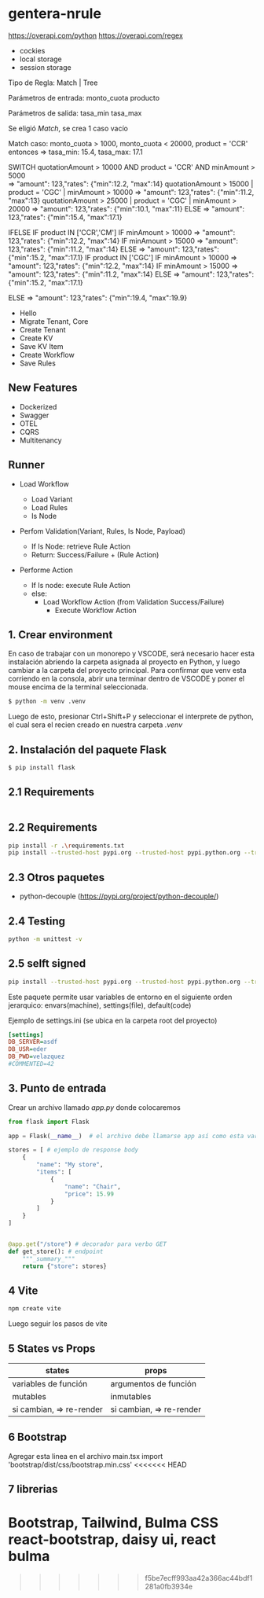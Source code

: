 # gentera-nrule

https://overapi.com/python
https://overapi.com/regex

-   cockies
-   local storage
-   session storage

Tipo de Regla: Match | Tree

Parámetros de entrada:
monto_cuota
producto

Parámetros de salida:
tasa_min
tasa_max

Se eligió _Match_, se crea 1 caso vacío

Match
caso: monto_cuota > 1000, monto_cuota < 20000, product = 'CCR'
entonces => tasa_min: 15.4, tasa_max: 17.1

SWITCH
quotationAmount > 10000 AND product = 'CCR' AND minAmount > 5000  
 => "amount": 123,"rates": {"min":12.2, "max":14}
quotationAmount > 15000 | product = 'CGC' | minAmount > 10000
=> "amount": 123,"rates": {"min":11.2, "max":13}
quotationAmount > 25000 | product = 'CGC' | minAmount > 20000
=> "amount": 123,"rates": {"min":10.1, "max":11}
ELSE
=> "amount": 123,"rates": {"min":15.4, "max":17.1}

IFELSE
IF product IN ['CCR','CM']
IF minAmount > 10000
=> "amount": 123,"rates": {"min":12.2, "max":14}
IF minAmount > 15000
=> "amount": 123,"rates": {"min":11.2, "max":14}
ELSE
=> "amount": 123,"rates": {"min":15.2, "max":17.1}
IF product IN ['CGC']
IF minAmount > 10000
=> "amount": 123,"rates": {"min":12.2, "max":14}
IF minAmount > 15000
=> "amount": 123,"rates": {"min":11.2, "max":14}
ELSE
=> "amount": 123,"rates": {"min":15.2, "max":17.1}

ELSE
=> "amount": 123,"rates": {"min":19.4, "max":19.9}

-   Hello
-   Migrate Tenant, Core
-   Create Tenant
-   Create KV
-   Save KV Item
-   Create Workflow
-   Save Rules

## New Features

-   Dockerized
-   Swagger
-   OTEL
-   CQRS
-   Multitenancy

## Runner

-   Load Workflow

    -   Load Variant
    -   Load Rules
    -   Is Node

-   Perfom Validation(Variant, Rules, Is Node, Payload)

    -   If Is Node: retrieve Rule Action
    -   Return: Success/Failure + (Rule Action)

-   Performe Action
    -   If Is node: execute Rule Action
    -   else:
        -   Load Workflow Action (from Validation Success/Failure)
            -   Execute Workflow Action

## 1. Crear environment

En caso de trabajar con un monorepo y VSCODE, será necesario hacer esta instalación abriendo la carpeta asignada al proyecto en Python, y luego cambiar a la carpeta del proyecto principal. Para confirmar que venv esta corriendo en la consola, abrir una terminar dentro de VSCODE y poner el mouse encima de la terminal seleccionada.

```bash
$ python -m venv .venv
```

Luego de esto, presionar Ctrl+Shift+P y seleccionar el interprete de python, el cual sera el recien creado en nuestra carpeta _.venv_

## 2. Instalación del paquete Flask

```bash
$ pip install flask
```

## 2.1 Requirements

```bash

```

## 2.2 Requirements

```bash
pip install -r .\requirements.txt
pip install --trusted-host pypi.org --trusted-host pypi.python.org --trusted-host files.pythonhosted.org -r .\requirements.txt
```

## 2.3 Otros paquetes

-   python-decouple (https://pypi.org/project/python-decouple/)

## 2.4 Testing

```bash
python -m unittest -v
```

## 2.5 selft signed

```bash
pip install --trusted-host pypi.org --trusted-host pypi.python.org --trusted-host files.pythonhosted.org <package-name>
```

Este paquete permite usar variables de entorno en el siguiente orden jerarquico: envars(machine), settings(file), default(code)

Ejemplo de settings.ini (se ubica en la carpeta root del proyecto)

```ini
[settings]
DB_SERVER=asdf
DB_USR=eder
DB_PWD=velazquez
#COMMENTED=42
```

## 3. Punto de entrada

Crear un archivo llamado _app.py_ donde colocaremos

```python
from flask import Flask

app = Flask(__name__)  # el archivo debe llamarse app así como esta variable

stores = [ # ejemplo de response body
    {
        "name": "My store",
        "items": [
            {
                "name": "Chair",
                "price": 15.99
            }
        ]
    }
]


@app.get("/store") # decorador para verbo GET
def get_store(): # endpoint
    """_summary_"""
    return {"store": stores}
```

## 4 Vite

```bash
npm create vite
```

Luego seguir los pasos de vite

## 5 States vs Props

| states                   | props                    |
| ------------------------ | ------------------------ |
| variables de función     | argumentos de función    |
| mutables                 | inmutables               |
| si cambian, => re-render | si cambian, => re-render |

## 6 Bootstrap

Agregar esta linea en el archivo main.tsx
import 'bootstrap/dist/css/bootstrap.min.css'
<<<<<<< HEAD

## 7 librerias

Bootstrap, Tailwind, Bulma CSS
react-bootstrap, daisy ui, react bulma
=======

> > > > > > > f5be7ecff993aa42a366ac44bdf1281a0fb3934e
